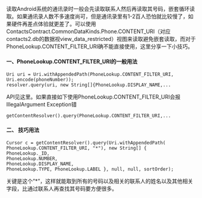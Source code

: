 读取Android系统的通讯录时一般会先读取联系人然后再读取其号码，嵌套循环读取。如果通讯录人数不多速度尚可，但是通讯录里有1-2百人恐怕就比较慢了，如果硬件再差点体验就更差了。可以使用ContactsContract.CommonDataKinds.Phone.CONTENT_URI（对应contacts2.db的数据视view_data_restricted）视图来读取避免嵌套读取，而对于PhoneLookup.CONTENT_FILTER_URI确不能直接使用，这里分享一下小技巧。
#### 一、PhoneLookup.CONTENT_FILTER_URI的一般用法
```  
Uri uri = Uri.withAppendedPath(PhoneLookup.CONTENT_FILTER_URI, Uri.encode(phoneNumber));
resolver.query(uri, new String[]{PhoneLookup.DISPLAY_NAME,... 
```
API见这里。如果直接如下使用PhoneLookup.CONTENT_FILTER_URI会报IllegalArgument Exception错
```  
getContentResolver().query(PhoneLookup.CONTENT_FILTER_URI,... 
```
#### 二、 技巧用法
```  
Cursor c = getContentResolver().query(Uri.withAppendedPath(
PhoneLookup.CONTENT_FILTER_URI, "*"), new String[] {
PhoneLookup._ID,
PhoneLookup.NUMBER,
PhoneLookup.DISPLAY_NAME,
PhoneLookup.TYPE, PhoneLookup.LABEL }, null, null, sortOrder); 
```
关键是这个”*”，这样就能取到所有的号码以及相关的联系人的姓名以及其他相关字段，比通过联系人再查找其号码要方便很多。